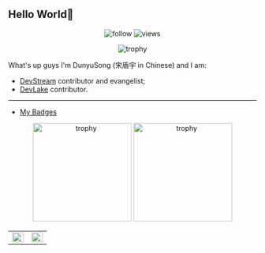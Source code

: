 ## Hello World👋



<p align="center"> 
  <img src="https://img.shields.io/github/followers/DunyuSong?label=Followers" alt="follow" />
  <img src="https://komarev.com/ghpvc/?username=DunyuSong" alt="views" /> 
</p>

<p align="center"> 
  <img src="https://github-profile-trophy.vercel.app/?username=DunyuSong&row=1" alt="trophy" />
</p>

What's up guys I'm DunyuSong (宋盾宇 in Chinese) and I am:

- [DevStream](https://github.com/devstream-io/devstream) contributor and evangelist;
- [DevLake](https://github.com/apache/incubator-devlake) contributor.


---

- [My Badges](https://www.credly.com/earner/earned)

<p align="center"> 
  <img width="200" height="200" src="https://images.credly.com/size/680x680/images/a9ddd0ec-87cd-45cf-aa41-218705bf8faa/image.png" alt="trophy" />
  <img width="200" height="200" src="https://images.credly.com/size/680x680/images/0004a828-38f8-4f4a-847c-a271adfc986a/image.png" alt="trophy" />
</p>



<table><tr>
  <td valign="top" width="50%">
    <img src="https://github-readme-stats.vercel.app/api?username=DunyuSong&show_icons=true&hide_border=true&include_all_commits=true&count_private=true" align="left" style="width: 100%" />
  </td>
    
  <td valign="top" width="50%">
    <img src="https://github-readme-stats.vercel.app/api/top-langs/?username=DunyuSong&hide_border=true&layout=compact&hide=javascript,html,css,scss" align="left" style="width: 100%" />
  </td>
</tr></table>  
